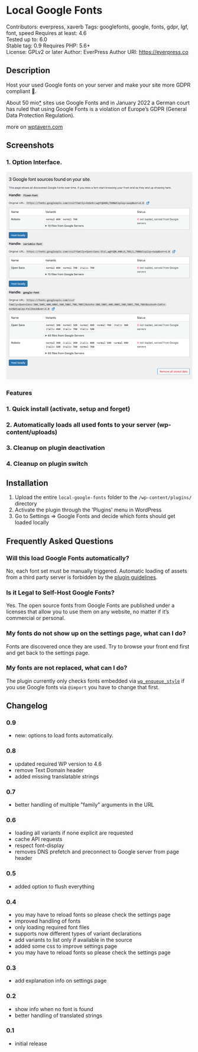 # Local Google Fonts

Contributors: everpress, xaverb
Tags: googlefonts, google, fonts, gdpr, lgf, font, speed
Requires at least: 4.6  
Tested up to: 6.0  
Stable tag: 0.9
Requires PHP: 5.6+  
License: GPLv2 or later
Author: EverPress
Author URI: https://everpress.co

## Description

Host your used Google fonts on your server and make your site more GDPR compliant 💯.

About 50 mio[\*](https://trends.builtwith.com/websitelist/Google-Font-API) sites use Google Fonts and in January 2022 a German court has ruled that using Google Fonts is a violation of Europe’s GDPR (General Data Protection Regulation).

more on [wptavern.com](https://wptavern.com/german-court-fines-website-owner-for-violating-the-gdpr-by-using-google-hosted-fonts)

## Screenshots

### 1. Option Interface.

![Option Interface.](.wordpress-org/screenshot-1.png)

### Features

### 1. Quick install (activate, setup and forget)

### 2. Automatically loads all used fonts to your server (wp-content/uploads)

### 3. Cleanup on plugin deactivation

### 4. Cleanup on plugin switch

## Installation

1. Upload the entire `local-google-fonts` folder to the `/wp-content/plugins/` directory
2. Activate the plugin through the 'Plugins' menu in WordPress
3. Go to Settings => Google Fonts and decide which fonts should get loaded locally

## Frequently Asked Questions

### Will this load Google Fonts automatically?

No, each font set must be manually triggered. Automatic loading of assets from a third party server is forbidden by the [plugin guidelines](https://developer.wordpress.org/plugins/wordpress-org/detailed-plugin-guidelines/).

### Is it Legal to Self-Host Google Fonts?

Yes. The open source fonts from Google Fonts are published under a licenses that allow you to use them on any website, no matter if it’s commercial or personal.

### My fonts do not show up on the settings page, what can I do?

Fonts are discovered once they are used. Try to browse your front end first and get back to the settings page.

### My fonts are not replaced, what can I do?

The plugin currently only checks fonts embedded via [`wp_enqueue_style`](https://developer.wordpress.org/reference/functions/wp_enqueue_style/) if you use Google fonts via `@import` you have to change that first.

## Changelog

### 0.9

-   new: options to load fonts automatically.

### 0.8

-   updated required WP version to 4.6
-   remove Text Domain header
-   added missing translatable strings

### 0.7

-   better handling of multiple "family" arguments in the URL

### 0.6

-   loading all variants if none explicit are requested
-   cache API requests
-   respect font-display
-   removes DNS prefetch and preconnect to Google server from page header

### 0.5

-   added option to flush everything

### 0.4

-   you may have to reload fonts so please check the settings page
-   improved handling of fonts
-   only loading required font files
-   supports now different types of variant declarations
-   add variants to list only if available in the source
-   added some css to improve settings page
-   you may have to reload fonts so please check the settings page

### 0.3

-   add explanation info on settings page

### 0.2

-   show info when no font is found
-   better handling of translated strings

### 0.1

-   initial release

